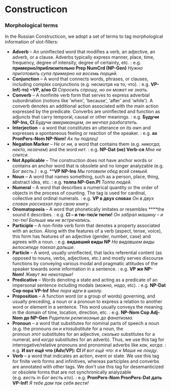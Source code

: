 # Constructicon

### Morphological terms

In the Russian Constructicon, we adopt a set of terms to tag morphological information of slot-fillers:

- **Adverb** – An uninflected word that modifies a verb, an adjective, an adverb, or a clause. Adverbs typically express manner, place, time, frequency, degree of intensity, degree of certainty, etc. : e.g. **примерно/приблизительно Prep NumCrd (NP-Gen)** *Нужно приготовить супа примерно на восемь порций.*
- **Conjunction** – A word that connects words, phrases, or clauses, including complex conjunctions (e.g. несмотря на то, что). : e.g. **VP-Inf(-то) ~VP, а/но Cl** *Спросить спрошу, но он может не знать.*
- **Converb** – A nonfinite verb form that serves to express adverbial subordination (notions like 'when', 'because', 'after' and 'while'). A converb denotes an additional action associated with the main action expressed by the predicate. Converbs are uninflected and function as adjuncts that carry temporal, causal or other meanings. : e.g. **Будучи NP-Ins, Cl** *Будучи американцем, он мечтал разбогатеть.*
- **Interjection** – a word that constitutes an utterance on its own and expresses a spontaneous feeling or reaction of the speaker. : e.g. **ах PronPers-Nom NP-Nom!** *Ах ты подлец!*
- **Negation Marker** – *Не* or *ни,* a word that contains them (e.g. *никогда, некто, незачем*) and the word *нет*. : e.g. **NP-Dat (не) Verb-ся** *Мне не спится.*
- **Not Applicable** – The construction does not have anchor words or contains an anchor word that is obsolete and no longer analyzable (e.g. *Бог весть.)* : e.g. ****VP NP-Ins** *Мы готовили обед всей семьей.*
- **Noun** – A word that names something, such as a person, place, thing, abstract idea, etc. : e.g. **толпа NP-Gen.Pl** *Толпа людей.*
- **Numeral** – A word that describes a numerical quantity or the order of objects in the process of counting. The tag is used for cardinal, collective and ordinal numerals. : e.g. **VP в двух словах** *Он в двух словах рассказал про свою книгу.*
- **Onomatopoeia** – A word that phonetically imitates or resembles ****the sound it describes. : e.g. **Cl – и тю-тю/и тютю!** *Он забрал машину – и тю-тю! Больше мы не встречались.*
- **Participle** – A non-finite verb form that denotes a property associated with an action. Along with the features of a verb (aspect, tense, voice), this form has features of an adjective (gender, number, case) and agrees with a noun. : e.g. **видавший виды NP** *На видавшем виды велосипеде поехал дальше.*
- **Particle** – A word, usually uninflected, that lacks referential content (as opposed to nouns, verbs, adjectives, etc.) and mostly serves discourse functions by conveying various modal and pragmatic attitudes of the speaker towards some information in a sentence. : e.g. **VP же NP-Nom!** *Живут же некоторые!*
- **Predicative** – Words denoting a state and acting as a predicate of an impersonal sentence including modals (*можно, надо,* etc). : e.g. **NP-Dat Cop пора VP-Inf** *Мне пора идти в школу.*
- **Preposition** – A function word (or a group of words) governing, and usually preceding, a noun оr a pronoun to express a relation to another word or element in a sentence. This word usually conveys the meaning in the domain of time, location, direction, etc. : e.g. **NP-Nom Cop Adj-Nom до NP-Gen** *Родители религиозные до фанатизма.*
- **Pronoun** – a word that substitutes for nominal parts of speech a noun (e.g. the pronouns *он* и *кто*substitute for a noun, the pronoun *этот* substitutes for an adjective, *сколько* substitutes for a numeral, and *когда* substitutes for an adverb). Thus, we use this tag for interrogative/relative pronouns and pronominal adverbs like *как*, *когда*. : e.g. **И вот ещё что (Adv/VP): Cl** *И вот ещё что: я к Маше не поеду*.
- **Verb** – a word that indicates an action, event or state. We use this tag for finite verb forms and infinitives, whereas participles and converbs are annotated with other tags. We don't use this tag for desemanticized or obsolete forms that are not synchronically analyzable (e.g. *весть* in *Бог весть кто*). : e.g. **PronPers-Nom PronPers-Dat дать VP-Inf!** *Я тебе дам так себя вести!*